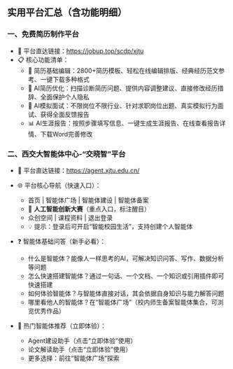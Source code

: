 ## 实用平台汇总（含功能明细）


### 一、免费简历制作平台  
- 🔗 平台直达链接：https://jobup.top/scdp/xjtu  
- 📋 核心功能清单：  
  - 📄 简历基础编辑：2800+简历模板、轻松在线编辑排版、经典经历范文参考、一键下载多种格式  
  - 🤖 AI简历优化：扫描诊断简历问题、提供内容调整建议、直接修改经历措辞、全面保护个人隐私  
  - 🎯 AI模拟面试：不限岗位不限行业、针对求职岗位出题、真实模拟行为面试、获得全面反馈报告  
  - 📊 AI生涯报告：按照步骤填写信息、一键生成生涯报告、在线查看报告详情、下载Word完善修改  


### 二、西交大智能体中心-“交晓智”平台  
- 🔗 平台直达链接：https://agent.xjtu.edu.cn/  
- 🌐 平台核心导航（快速入口）：  
  - 首页 | 智能体广场 | 智能体建设 | 智能体备案  
  - 🔴 **人工智能创新大赛**（重点入口，标注醒目）  
  - 众创空间 | 课程资料 | 退出登录  
  - 💡 提示：登录后可开启“智能校园生活”，支持创建个人智能体  

- ❓ 智能体基础问答（新手必看）：  
  - 什么是智能体？能像人一样思考的AI，可解决知识问答、写作、数据分析等问题  
  - 怎么快速搭建智能体？通过一句话、一个文档、一个知识或引用插件即可快速搭建  
  - 如何体验智能体？与智能体直接对话，其会依据自身知识与能力解答问题  
  - 哪里看他人的智能体？在“智能体广场”（校内师生备案智能体集合，可浏览优秀作品）  

- 🚀 热门智能体推荐（立即体验）：  
  - Agent建设助手（点击“立即体验”使用）  
  - 论文解读助手（点击“立即体验”使用）  
  - 更多选择：前往“智能体广场”探索  
